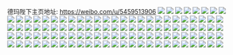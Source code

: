 德玛陛下主页地址: https://weibo.com/u/5459513906 
![](https://wx4.sinaimg.cn/mw2000/005XtyXUgy1h87zw0zjm9j32c0340b2d.jpg) 
![](https://wx4.sinaimg.cn/mw2000/005XtyXUgy1h87zw86gecj32c0340u11.jpg) 
![](https://wx4.sinaimg.cn/mw2000/005XtyXUgy1h87zv9jbbdj32c0340b2a.jpg) 
![](https://wx4.sinaimg.cn/mw2000/005XtyXUgy1h87zve6uyrj3248367x6r.jpg) 
![](https://wx4.sinaimg.cn/mw2000/005XtyXUgy1h87zvkcfjgj32c0340b2b.jpg) 
![](https://wx4.sinaimg.cn/mw2000/005XtyXUgy1h87zvfoyf8j30zt1bqe81.jpg) 
![](https://wx4.sinaimg.cn/mw2000/005XtyXUgy1h87zvo4harj32c0340hdv.jpg) 
![](https://wx4.sinaimg.cn/mw2000/005XtyXUgy1h87zvsk99bj32c0340hdv.jpg) 
![](https://wx4.sinaimg.cn/mw2000/005XtyXUgy1h87zv81d4oj32001i0x6p.jpg) 
![](https://wx4.sinaimg.cn/mw2000/005XtyXUgy1h85v9mm0xlj324836cb2a.jpg) 
![](https://wx4.sinaimg.cn/mw2000/005XtyXUgy1h85v9laokpj32c0340npg.jpg) 
![](https://wx4.sinaimg.cn/mw2000/005XtyXUgy1h85va9qqsej32c0340u0y.jpg) 
![](https://wx4.sinaimg.cn/mw2000/005XtyXUgy1h85v9tont7j32c02c04qr.jpg) 
![](https://wx4.sinaimg.cn/mw2000/005XtyXUgy1h85v9zh2z6j32c0340hdw.jpg) 
![](https://wx4.sinaimg.cn/mw2000/005XtyXUgy1h85va5t3tjj32c03404qt.jpg) 
![](https://wx4.sinaimg.cn/mw2000/005XtyXUgy1h85vaclm8pj32c030zkjm.jpg) 
![](https://wx4.sinaimg.cn/mw2000/005XtyXUgy1h85vad48m3j30wi173k7z.jpg) 
![](https://wx4.sinaimg.cn/mw2000/005XtyXUgy1gtlzwtugxcj61o02yokjm02.jpg) 
![](https://wx4.sinaimg.cn/mw2000/005XtyXUgy1gtlzwv9hucj61o02yohdu02.jpg) 
![](https://wx4.sinaimg.cn/mw2000/005XtyXUgy1gtlzwxeevkj61o02yoqv702.jpg) 
![](https://wx4.sinaimg.cn/mw2000/005XtyXUgy1gtlzwz0b6zj63402c0u0y02.jpg) 
![](https://wx4.sinaimg.cn/mw2000/005XtyXUgy1gtlzx1jazrj62c0340npf02.jpg) 
![](https://wx4.sinaimg.cn/mw2000/005XtyXUgy1gtlzwsgfmrj62w1287qv902.jpg) 
![](https://wx4.sinaimg.cn/mw2000/005XtyXUgy1gt22v7i10kj30wi1ycwqd.jpg) 
![](https://wx4.sinaimg.cn/mw2000/005XtyXUgy1gt0ei82079j32bk340qv8.jpg) 
![](https://wx4.sinaimg.cn/mw2000/005XtyXUgy1gt0ei9v4b1j32c02c0kjl.jpg) 
![](https://wx4.sinaimg.cn/mw2000/005XtyXUgy1gt0eid0gmij31kb2s4kjm.jpg) 
![](https://wx4.sinaimg.cn/mw2000/005XtyXUgy1gt0eiftu9aj329a33ie83.jpg) 
![](https://wx4.sinaimg.cn/mw2000/005XtyXUgy1gt0eih32pyj325j2961ky.jpg) 
![](https://wx4.sinaimg.cn/mw2000/005XtyXUgy1gt0ei4kea4j32c0340x6s.jpg) 
![](https://wx4.sinaimg.cn/mw2000/005XtyXUgy1gsx11m3eo2j32492p5x6q.jpg) 
![](https://wx4.sinaimg.cn/mw2000/005XtyXUgy1gsx11yrindj61o02yo7wi02.jpg) 
![](https://wx4.sinaimg.cn/mw2000/005XtyXUgy1gsx11quatrj322o340hdu.jpg) 
![](https://wx4.sinaimg.cn/mw2000/005XtyXUgy1gsx1212ydzj31f90tz7dj.jpg) 
![](https://wx4.sinaimg.cn/mw2000/005XtyXUgy1gsx11s59pfj63gd3344qq02.jpg) 
![](https://wx4.sinaimg.cn/mw2000/005XtyXUgy1gsx11nr42fj32c02c0qv5.jpg) 
![](https://wx4.sinaimg.cn/mw2000/005XtyXUgy1gsx120i9joj31xa2fgqv6.jpg) 
![](https://wx4.sinaimg.cn/mw2000/005XtyXUgy1gsx11k8iidj60sm10f47h02.jpg) 
![](https://wx4.sinaimg.cn/mw2000/005XtyXUgy1gsx11xfwb1j32c0340b2c.jpg) 
![](https://wx4.sinaimg.cn/mw2000/005XtyXUgy1gsx11vm9i6j33344moe82.jpg) 
![](https://wx4.sinaimg.cn/mw2000/005XtyXUgy1gsx11kt49pj30u00u542q.jpg) 
![](https://wx4.sinaimg.cn/mw2000/005XtyXUgy1gsx11tnbr8j32c02c0b2b.jpg) 
![](https://wx4.sinaimg.cn/mw2000/005XtyXUgy1gst751pqsij31o02you0y.jpg) 
![](https://wx4.sinaimg.cn/mw2000/005XtyXUgy1gst7509rzjj321s32oqv6.jpg) 
![](https://wx4.sinaimg.cn/mw2000/005XtyXUgy1gst752njwgj329c1nznpd.jpg) 
![](https://wx4.sinaimg.cn/mw2000/005XtyXUgy1gst753pde9j327m1nze82.jpg) 
![](https://wx4.sinaimg.cn/mw2000/005XtyXUgy1gst754v164j32fb1d4kjm.jpg) 
![](https://wx4.sinaimg.cn/mw2000/005XtyXUgy1gst756k6nyj32ty1lcu0z.jpg) 
![](https://wx4.sinaimg.cn/mw2000/005XtyXUgy1gst75bwsb1j32c0340e87.jpg) 
![](https://wx4.sinaimg.cn/mw2000/005XtyXUgy1gst757vtafj31o42p1b2b.jpg) 
![](https://wx4.sinaimg.cn/mw2000/005XtyXUgy1gst759k12vj30sr1681fj.jpg) 
![](https://wx4.sinaimg.cn/mw2000/005XtyXUgy1gsr1fffg4qj32ai33ie87.jpg) 
![](https://wx4.sinaimg.cn/mw2000/005XtyXUgy1gsr1fi15tjj31o02yc7wi.jpg) 
![](https://wx4.sinaimg.cn/mw2000/005XtyXUgy1gsr1fkg3ouj31o02yohdu.jpg) 
![](https://wx4.sinaimg.cn/mw2000/005XtyXUgy1gsr1f98go5j322o3407wj.jpg) 
![](https://wx4.sinaimg.cn/mw2000/005XtyXUgy1gsr1fms77mj31o02yo4qr.jpg) 
![](https://wx4.sinaimg.cn/mw2000/005XtyXUgy1gsr1fp3wq5j31ti2o1npe.jpg) 
![](https://wx4.sinaimg.cn/mw2000/005XtyXUgy1gs8kocu4drj63402c0hdw02.jpg) 
![](https://wx4.sinaimg.cn/mw2000/005XtyXUgy1gs8koawynnj31o02yoe82.jpg) 
![](https://wx4.sinaimg.cn/mw2000/005XtyXUgy1gs8koegq9rj31vw28cb2a.jpg) 
![](https://wx4.sinaimg.cn/mw2000/005XtyXUgy1gq2ssauxdxj31o0280b2b.jpg) 
![](https://wx4.sinaimg.cn/mw2000/005XtyXUgy1gq2sscojg3j31o02807wj.jpg) 
![](https://wx4.sinaimg.cn/mw2000/005XtyXUgy1gq2sse9g9jj31o02804qr.jpg) 
![](https://wx4.sinaimg.cn/mw2000/005XtyXUgy1gq2ssg5hrmj331x286b2c.jpg) 
![](https://wx4.sinaimg.cn/mw2000/005XtyXUgy1gq2ssiiot9j33402c0kjp.jpg) 
![](https://wx4.sinaimg.cn/mw2000/005XtyXUgy1gq2sskxzxzj33402c04qt.jpg) 
![](https://wx4.sinaimg.cn/mw2000/005XtyXUgy1gpuv0r28zuj31f01w01ky.jpg) 
![](https://wx4.sinaimg.cn/mw2000/005XtyXUgy1gpuv0sd0v3j32c02c0kjm.jpg) 
![](https://wx4.sinaimg.cn/mw2000/005XtyXUgy1gpuv0tr5njj31o02801kz.jpg) 
![](https://wx4.sinaimg.cn/mw2000/005XtyXUgy1gpuv0w9sg0j30ku0vagui.jpg) 
![](https://wx4.sinaimg.cn/mw2000/005XtyXUgy1gpuv0vkr6zj32c02c0x6r.jpg) 
![](https://wx4.sinaimg.cn/mw2000/005XtyXUgy1gpuv0y02oij31o0280x6r.jpg) 
![](https://wx4.sinaimg.cn/mw2000/005XtyXUgy1gpuv0zopunj32c02c07wj.jpg) 
![](https://wx4.sinaimg.cn/mw2000/005XtyXUgy1gpuv0pyxyuj32c02c0kjn.jpg) 
![](https://wx4.sinaimg.cn/mw2000/005XtyXUgy1gpuv11a813j32c02c0e83.jpg) 
![](https://wx4.sinaimg.cn/mw2000/005XtyXUgy1gppawwuhehj31o0280hdv.jpg) 
![](https://wx4.sinaimg.cn/mw2000/005XtyXUgy1gppawzng5dj31o02801l0.jpg) 
![](https://wx4.sinaimg.cn/mw2000/005XtyXUgy1gppawtrslfj324m2qbu0z.jpg) 
![](https://wx4.sinaimg.cn/mw2000/005XtyXUgy1gppax1fv8qj32c02c01kz.jpg) 
![](https://wx4.sinaimg.cn/mw2000/005XtyXUgy1gppax35gmxj31o0280b2b.jpg) 
![](https://wx4.sinaimg.cn/mw2000/005XtyXUgy1gppax5m9bcj32c02o2hdv.jpg) 
![](https://wx4.sinaimg.cn/mw2000/005XtyXUgy1gpnryecjzkj32293407wi.jpg) 
![](https://wx4.sinaimg.cn/mw2000/005XtyXUgy1gpnryf41o8j30rs112k0q.jpg) 
![](https://wx4.sinaimg.cn/mw2000/005XtyXUgy1gpnryfwl09j322o340x6p.jpg) 
![](https://wx4.sinaimg.cn/mw2000/005XtyXUgy1gpnrygyby3j322o3404qq.jpg) 
![](https://wx4.sinaimg.cn/mw2000/005XtyXUgy1gpnryi2xlnj334022oe82.jpg) 
![](https://wx4.sinaimg.cn/mw2000/005XtyXUgy1gpnryj3wjvj322o3404qq.jpg) 
![](https://wx4.sinaimg.cn/mw2000/005XtyXUgy1gpnryjo4mjj30rs112qdr.jpg) 
![](https://wx4.sinaimg.cn/mw2000/005XtyXUgy1gpnryke3c4j32312wskjl.jpg) 
![](https://wx4.sinaimg.cn/mw2000/005XtyXUgy1gpnrydazapj322o340npe.jpg) 
![](https://wx4.sinaimg.cn/mw2000/005XtyXUgy1gplj3xcol4j31o0280x6r.jpg) 
![](https://wx4.sinaimg.cn/mw2000/005XtyXUgy1gplj45znqbj31o0280b2c.jpg) 
![](https://wx4.sinaimg.cn/mw2000/005XtyXUgy1gplj4bm8vdj31o0280kjn.jpg) 
![](https://wx4.sinaimg.cn/mw2000/005XtyXUgy1gplj40wbm8j32c0340nph.jpg) 
![](https://wx4.sinaimg.cn/mw2000/005XtyXUgy1gplj42oqcpj31yq2o21kz.jpg) 
![](https://wx4.sinaimg.cn/mw2000/005XtyXUgy1gplj3ywpicj31gl1yvb2b.jpg) 
![](https://wx4.sinaimg.cn/mw2000/005XtyXUgy1gplj489bevj32c0330hdy.jpg) 
![](https://wx4.sinaimg.cn/mw2000/005XtyXUgy1gplj3vtgezj32c0340x6q.jpg) 
![](https://wx4.sinaimg.cn/mw2000/005XtyXUgy1gplj4a5er6j331m28skjn.jpg) 
![](https://wx4.sinaimg.cn/mw2000/005XtyXUgy1gpcmu8ql0gj334022oe82.jpg) 
![](https://wx4.sinaimg.cn/mw2000/005XtyXUgy1gpcmuaef56j322o340e83.jpg) 
![](https://wx4.sinaimg.cn/mw2000/005XtyXUgy1gpcmuc875yj322o3407wj.jpg) 
![](https://wx4.sinaimg.cn/mw2000/005XtyXUgy1gpcmufqh88j322o340x6q.jpg) 
![](https://wx4.sinaimg.cn/mw2000/005XtyXUgy1gpcmue3h5fj322o3407wj.jpg) 
![](https://wx4.sinaimg.cn/mw2000/005XtyXUgy1gpcmuhplf8j322o3401kz.jpg) 
![](https://wx4.sinaimg.cn/mw2000/005XtyXUgy1gpcmuid6msj30kg0kgq6p.jpg) 
![](https://wx4.sinaimg.cn/mw2000/005XtyXUgy1gpcmu5ofepj322n2srb2b.jpg) 
![](https://wx4.sinaimg.cn/mw2000/005XtyXUgy1gpcmujslknj32c02c07wj.jpg) 

